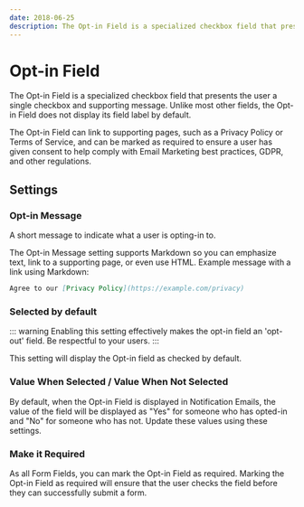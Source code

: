 ```yaml
---
date: 2018-06-25
description: The Opt-in Field is a specialized checkbox field that presents the user a single checkbox and supporting message.
---
```


# Opt-in Field

The Opt-in Field is a specialized checkbox field that presents the user a single checkbox and supporting message. Unlike most other fields, the Opt-in Field does not display its field label by default. 

The Opt-in Field can link to supporting pages, such as a Privacy Policy or Terms of Service, and can be marked as required to ensure a user has given consent to help comply with Email Marketing best practices, GDPR, and other regulations. 

## Settings

### Opt-in Message

A short message to indicate what a user is opting-in to. 

The Opt-in Message setting supports Markdown so you can emphasize text, link to a supporting page, or even use HTML. Example message with a link using Markdown:

``` markdown
Agree to our [Privacy Policy](https://example.com/privacy)
```

### Selected by default

::: warning
Enabling this setting effectively makes the opt-in field an 'opt-out' field. Be respectful to your users. 
:::

This setting will display the Opt-in field as checked by default.

### Value When Selected / Value When Not Selected

By default, when the Opt-in Field is displayed in Notification Emails, the value of the field will be displayed as "Yes" for someone who has opted-in and "No" for someone who has not. Update these values using these settings.

### Make it Required

As all Form Fields, you can mark the Opt-in Field as required. Marking the Opt-in Field as required will ensure that the user checks the field before they can successfully submit a form. 


 
